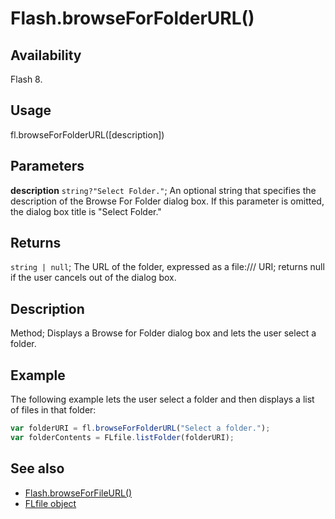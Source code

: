 # Flash.browseForFolderURL()

## Availability

Flash 8.

## Usage

fl.browseForFolderURL([description])

## Parameters

**description** `string?"Select Folder."`; An optional string that specifies the description of the Browse For Folder dialog box. If this parameter is omitted, the dialog box title is "Select Folder."

## Returns

`string | null`; The URL of the folder, expressed as a file:/// URI; returns null if the user cancels out of the dialog box.

## Description

Method; Displays a Browse for Folder dialog box and lets the user select a folder.

## Example

The following example lets the user select a folder and then displays a list of files in that folder:

```javascript
var folderURI = fl.browseForFolderURL("Select a folder.");
var folderContents = FLfile.listFolder(folderURI);
```

## See also

- [Flash.browseForFileURL()](../Flash_object/Flash3.md)
- [FLfile object](../FLfile_object/FLfile_summary.md)
